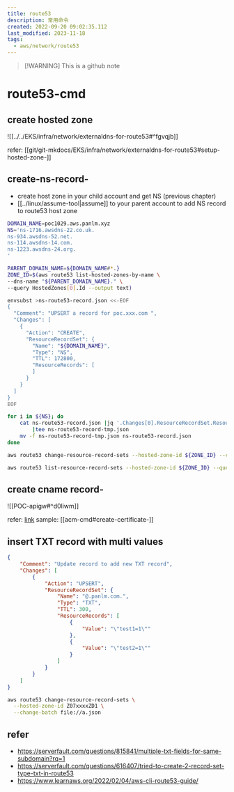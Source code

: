 ```yaml
---
title: route53
description: 常用命令
created: 2022-09-20 09:02:35.112
last_modified: 2023-11-18
tags:
  - aws/network/route53
---
```

> [!WARNING] This is a github note

# route53-cmd

## create hosted zone

![[../../EKS/infra/network/externaldns-for-route53#^fgvqjb]]

refer: [[git/git-mkdocs/EKS/infra/network/externaldns-for-route53#setup-hosted-zone-]]

## create-ns-record-

- create host zone in your child account and get NS (previous chapter)
- [[../linux/assume-tool|assume]] to your parent account to add NS record to route53 host zone
```sh
DOMAIN_NAME=poc1029.aws.panlm.xyz
NS='ns-1716.awsdns-22.co.uk.
ns-934.awsdns-52.net.
ns-114.awsdns-14.com.
ns-1223.awsdns-24.org.
'

PARENT_DOMAIN_NAME=${DOMAIN_NAME#*.}
ZONE_ID=$(aws route53 list-hosted-zones-by-name \
--dns-name "${PARENT_DOMAIN_NAME}." \
--query HostedZones[0].Id --output text)

envsubst >ns-route53-record.json <<-EOF
{
  "Comment": "UPSERT a record for poc.xxx.com ",
  "Changes": [
    {
      "Action": "CREATE",
      "ResourceRecordSet": {
        "Name": "${DOMAIN_NAME}",
        "Type": "NS",
        "TTL": 172800,
        "ResourceRecords": [
        ]
      }
    }
  ]
}
EOF

for i in ${NS}; do
    cat ns-route53-record.json |jq '.Changes[0].ResourceRecordSet.ResourceRecords += [{"Value": "'"${i}"'"}]' \
        |tee ns-route53-record-tmp.json
    mv -f ns-route53-record-tmp.json ns-route53-record.json
done

aws route53 change-resource-record-sets --hosted-zone-id ${ZONE_ID} --change-batch file://ns-route53-record.json

aws route53 list-resource-record-sets --hosted-zone-id ${ZONE_ID} --query "ResourceRecordSets[?Name == '${DOMAIN_NAME}.']"

```

## create cname record-

![[POC-apigw#^d0liwm]]

refer: [link](https://repost.aws/knowledge-center/simple-resource-record-route53-cli) 
sample: [[acm-cmd#create-certificate-]]

## insert TXT record with multi values

```json
{
    "Comment": "Update record to add new TXT record",
    "Changes": [
        {
            "Action": "UPSERT",
            "ResourceRecordSet": {
                "Name": "@.panlm.com.",
                "Type": "TXT",
                "TTL": 300,
                "ResourceRecords": [
                    {
                        "Value": "\"test1=1\""
                    },
                    {
                        "Value": "\"test2=1\""
                    }
                ]
            }
        }
    ]
}
```

```sh
aws route53 change-resource-record-sets \
  --hosted-zone-id Z07xxxxZD1 \
  --change-batch file://a.json

```

## refer

- https://serverfault.com/questions/815841/multiple-txt-fields-for-same-subdomain?rq=1
- https://serverfault.com/questions/616407/tried-to-create-2-record-set-type-txt-in-route53
- https://www.learnaws.org/2022/02/04/aws-cli-route53-guide/



